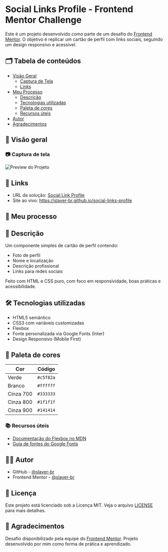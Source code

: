 # Social Links Profile - Frontend Mentor Challenge

Este é um projeto desenvolvido como parte de um desafio do <a href="https://www.frontendmentor.io/challenges/social-links-profile-UG32l9m6dQ" target="_blank" rel="noopener noreferrer">Frontend Mentor</a>. O objetivo é replicar um cartão de perfil com links sociais, seguindo um design responsivo e acessível.

## 🗂 Tabela de conteúdos

- [Visão Geral](#-visão-geral)
  - [Captura de Tela](#-captura-de-tela)
  - [Links](#-links)
- [Meu Processo](#-meu-processo)
  - [Descrição](#-descrição)
  - [Tecnologias utilizadas](#-tecnologias-utilizadas)
  - [Paleta de cores](#-paleta-de-cores)
  - [Recursos úteis](#-recursos-úteis)
- [Autor](#-autor)
- [Agradecimentos](#-agradecimentos)

## 📌 Visão geral

### 📷 Captura de tela
![Preview do Projeto](./assets/images/preview.png)

## 🔗 Links

- URL da solução: <a href="https://github.com/slayer-br/social-links-profile" target="_blank" rel="noopener noreferrer">Social Link Profile</a>
- Site ao vivo: <a href="https://slayer-br.github.io/social-links-profile" target="_blank" rel="noopener noreferrer">https://slayer-br.github.io/social-links-profile</a>

## 🚀 Meu processo

## 📄 Descrição

Um componente simples de cartão de perfil contendo:
- Foto de perfil
- Nome e localização
- Descrição profissional
- Links para redes sociais

Feito com HTML e CSS puro, com foco em responsividade, boas práticas e acessibilidade.

## 🛠️ Tecnologias utilizadas

- HTML5 semântico
- CSS3 com variáveis customizadas
- Flexbox
- Fonte personalizada via Google Fonts (Inter)
- Design Responsivo (Mobile First)


## 🎨 Paleta de cores

| Cor        | Código    |
|------------|-----------|
| Verde      | `#c5f82a` |
| Branco     | `#ffffff` |
| Cinza 700  | `#333333` |
| Cinza 800  | `#1f1f1f` |
| Cinza 900  | `#141414` |


### 📚 Recursos úteis

- <a href="https://developer.mozilla.org/pt-BR/docs/Web/CSS/CSS_flexible_box_layout/Basic_Concepts_of_Flexbox" target="_blank" rel="noopener noreferrer">Documentação do Flexbox no MDN</a>
- <a href="https://fonts.google.com/" target="_blank" rel="noopener noreferrer">Guia de fontes do Google Fonts</a>
## 🧑‍💻 Autor

- GitHub - <a href="https://github.com/slayer-br" target="_blank" rel="noopener noreferrer">@slayer-br</a>
- Frontend Mentor - <a href="https://www.frontendmentor.io/profile/slayer-br" target="_blank" rel="noopener noreferrer">@slayer-br</a>

## 🧾 Licença

Este projeto está licenciado sob a Licença MIT. Veja o arquivo [LICENSE](./LICENSE) para mais detalhes.

## 🙌 Agradecimentos

Desafio disponibilizado pela equipe do <a href="https://www.frontendmentor.io/" target="_blank" rel="noopener noreferrer">Frontend Mentor</a>. Projeto desenvolvido por mim como forma de prática e aprendizado.

